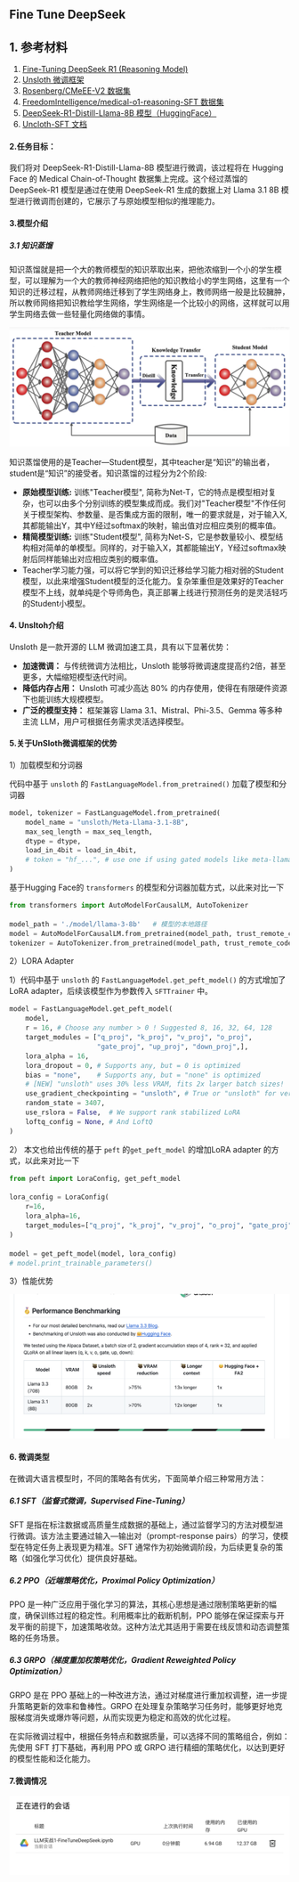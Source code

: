 ## Fine Tune DeepSeek

## 1. 参考材料

1. [Fine-Tuning DeepSeek R1 (Reasoning Model)](https://www.datacamp.com/tutorial/fine-tuning-deepseek-r1-reasoning-model)
2. [Unsloth 微调框架](https://github.com/unslothai/unsloth)
3. [Rosenberg/CMeEE-V2 数据集](https://huggingface.co/datasets/Rosenberg/CMeEE-V2)
4. [FreedomIntelligence/medical-o1-reasoning-SFT 数据集](https://huggingface.co/datasets/FreedomIntelligence/medical-o1-reasoning-SFT)
5. [DeepSeek-R1-Distill-Llama-8B 模型（HuggingFace）](https://huggingface.co/unsloth/DeepSeek-R1-Distill-Llama-8B)
6. [Uncloth-SFT 文档](https://huggingface.co/docs/trl/main/en/sft_trainer)

#### 2.任务目标：

我们将对 DeepSeek-R1-Distill-Llama-8B 模型进行微调，该过程将在 Hugging Face 的 Medical Chain-of-Thought 数据集上完成。这个经过蒸馏的 DeepSeek-R1 模型是通过在使用 DeepSeek-R1 生成的数据上对 Llama 3.1 8B 模型进行微调而创建的，它展示了与原始模型相似的推理能力。

#### 3.模型介绍

##### 3.1 知识蒸馏

知识蒸馏就是把一个大的教师模型的知识萃取出来，把他浓缩到一个小的学生模型，可以理解为一个大的教师神经网络把他的知识教给小的学生网络，这里有一个知识的迁移过程，从教师网络迁移到了学生网络身上，教师网络一般是比较臃肿，所以教师网络把知识教给学生网络，学生网络是一个比较小的网络，这样就可以用学生网络去做一些轻量化网络做的事情。

![img](./assets/2e72310670a7278f00d036ab26b82490.png)

知识蒸馏使用的是Teacher—Student模型，其中teacher是“知识”的输出者，student是“知识”的接受者。知识蒸馏的过程分为2个阶段:

- **原始模型训练:** 训练"Teacher模型", 简称为Net-T，它的特点是模型相对复杂，也可以由多个分别训练的模型集成而成。我们对"Teacher模型"不作任何关于模型架构、参数量、是否集成方面的限制，唯一的要求就是，对于输入X, 其都能输出Y，其中Y经过softmax的映射，输出值对应相应类别的概率值。
- **精简模型训练:** 训练"Student模型", 简称为Net-S，它是参数量较小、模型结构相对简单的单模型。同样的，对于输入X，其都能输出Y，Y经过softmax映射后同样能输出对应相应类别的概率值。
- Teacher学习能力强，可以将它学到的知识迁移给学习能力相对弱的Student模型，以此来增强Student模型的泛化能力。复杂笨重但是效果好的Teacher模型不上线，就单纯是个导师角色，真正部署上线进行预测任务的是灵活轻巧的Student小模型。

#### 4. Unsltoh介绍

Unsloth 是一款开源的 LLM 微调加速工具，具有以下显著优势：

- **加速微调：** 与传统微调方法相比，Unsloth 能够将微调速度提高约2倍，甚至更多，大幅缩短模型迭代时间。
- **降低内存占用：** Unsloth 可减少高达 80% 的内存使用，使得在有限硬件资源下也能训练大规模模型。
- **广泛的模型支持：** 框架兼容 Llama 3.1、Mistral、Phi-3.5、Gemma 等多种主流 LLM，用户可根据任务需求灵活选择模型。

#### 5.关于UnSloth微调框架的优势

1）加载模型和分词器

代码中基于 `unsloth` 的 `FastLanguageModel.from_pretrained()` 加载了模型和分词器

```python
model, tokenizer = FastLanguageModel.from_pretrained(
    model_name = "unsloth/Meta-Llama-3.1-8B",
    max_seq_length = max_seq_length,
    dtype = dtype,
    load_in_4bit = load_in_4bit,
    # token = "hf_...", # use one if using gated models like meta-llama/Llama-2-7b-hf
)
```

基于Hugging Face的 `transformers` 的模型和分词器加载方式，以此来对比一下

```python
from transformers import AutoModelForCausalLM, AutoTokenizer

model_path = './model/llama-3-8b'   # 模型的本地路径
model = AutoModelForCausalLM.from_pretrained(model_path, trust_remote_code=True, device_map='auto')
tokenizer = AutoTokenizer.from_pretrained(model_path, trust_remote_code=True)
```

2）LORA Adapter

1）代码中基于 `unsloth` 的 `FastLanguageModel.get_peft_model()` 的方式增加了 LoRA adapter，后续该模型作为参数传入 `SFTTrainer` 中。

```python
model = FastLanguageModel.get_peft_model(
    model,
    r = 16, # Choose any number > 0 ! Suggested 8, 16, 32, 64, 128
    target_modules = ["q_proj", "k_proj", "v_proj", "o_proj",
                      "gate_proj", "up_proj", "down_proj",],
    lora_alpha = 16,
    lora_dropout = 0, # Supports any, but = 0 is optimized
    bias = "none",    # Supports any, but = "none" is optimized
    # [NEW] "unsloth" uses 30% less VRAM, fits 2x larger batch sizes!
    use_gradient_checkpointing = "unsloth", # True or "unsloth" for very long context
    random_state = 3407,
    use_rslora = False,  # We support rank stabilized LoRA
    loftq_config = None, # And LoftQ
)

```

2） 本文也给出传统的基于 `peft` 的`get_peft_model` 的增加LoRA adapter 的方式，以此来对比一下

```python
from peft import LoraConfig, get_peft_model

lora_config = LoraConfig(
    r=16,
    lora_alpha=16,
    target_modules=["q_proj", "k_proj", "v_proj", "o_proj", "gate_proj", "up_proj", "down_proj",],
)

model = get_peft_model(model, lora_config)
# model.print_trainable_parameters()
```

3）性能优势

![image-20250218155102682](./assets/image-20250218155102682.png)

#### 6. 微调类型

在微调大语言模型时，不同的策略各有优劣，下面简单介绍三种常用方法：

##### 6.1 SFT（监督式微调，Supervised Fine-Tuning）

SFT 是指在标注数据或高质量生成数据的基础上，通过监督学习的方法对模型进行微调。该方法主要通过输入—输出对（prompt-response pairs）的学习，使模型在特定任务上表现更为精准。SFT 通常作为初始微调阶段，为后续更复杂的策略（如强化学习优化）提供良好基础。

##### 6.2 PPO（近端策略优化，Proximal Policy Optimization）

PPO 是一种广泛应用于强化学习的算法，其核心思想是通过限制策略更新的幅度，确保训练过程的稳定性。利用概率比的截断机制，PPO 能够在保证探索与开发平衡的前提下，加速策略收敛。这种方法尤其适用于需要在线反馈和动态调整策略的任务场景。

##### 6.3 GRPO（梯度重加权策略优化，Gradient Reweighted Policy Optimization）

GRPO 是在 PPO 基础上的一种改进方法，通过对梯度进行重加权调整，进一步提升策略更新的效率和鲁棒性。GRPO 在处理复杂策略学习任务时，能够更好地克服梯度消失或爆炸等问题，从而实现更为稳定和高效的优化过程。

在实际微调过程中，根据任务特点和数据质量，可以选择不同的策略组合，例如：先使用 SFT 打下基础，再利用 PPO 或 GRPO 进行精细的策略优化，以达到更好的模型性能和泛化能力。



#### 7.微调情况



![image-20250220084602566](./assets/image-20250220084602566-0012365.png)